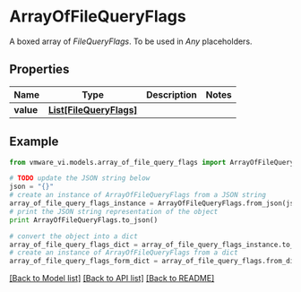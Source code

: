 # ArrayOfFileQueryFlags

A boxed array of *FileQueryFlags*. To be used in *Any* placeholders. 

## Properties
Name | Type | Description | Notes
------------ | ------------- | ------------- | -------------
**value** | [**List[FileQueryFlags]**](FileQueryFlags.md) |  | 

## Example

```python
from vmware_vi.models.array_of_file_query_flags import ArrayOfFileQueryFlags

# TODO update the JSON string below
json = "{}"
# create an instance of ArrayOfFileQueryFlags from a JSON string
array_of_file_query_flags_instance = ArrayOfFileQueryFlags.from_json(json)
# print the JSON string representation of the object
print ArrayOfFileQueryFlags.to_json()

# convert the object into a dict
array_of_file_query_flags_dict = array_of_file_query_flags_instance.to_dict()
# create an instance of ArrayOfFileQueryFlags from a dict
array_of_file_query_flags_form_dict = array_of_file_query_flags.from_dict(array_of_file_query_flags_dict)
```
[[Back to Model list]](../README.md#documentation-for-models) [[Back to API list]](../README.md#documentation-for-api-endpoints) [[Back to README]](../README.md)


